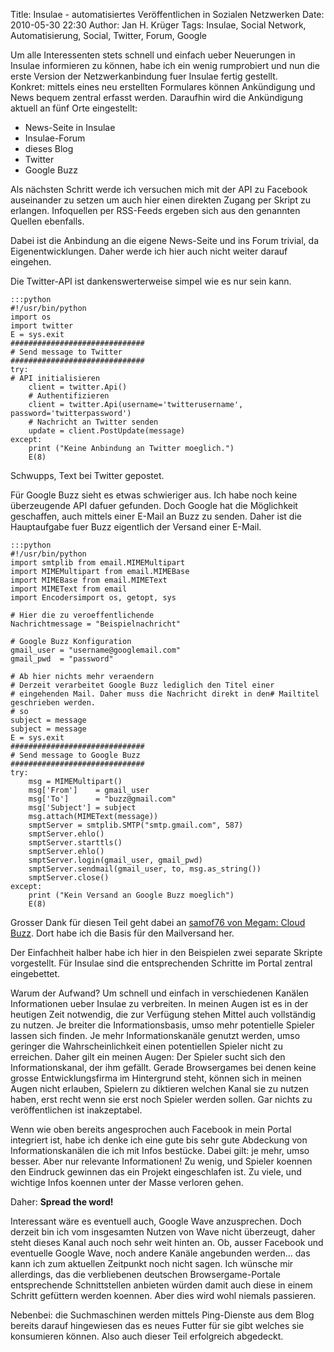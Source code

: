 Title: Insulae - automatisiertes Veröffentlichen in Sozialen Netzwerken
Date: 2010-05-30 22:30
Author: Jan H. Krüger
Tags: Insulae, Social Network, Automatisierung, Social, Twitter, Forum, Google

Um alle Interessenten stets schnell und einfach ueber Neuerungen in
Insulae informieren zu können, habe ich ein wenig rumprobiert und nun
die erste Version der Netzwerkanbindung fuer Insulae fertig gestellt.  
Konkret: mittels eines neu erstellten Formulares können Ankündigung
und News bequem zentral erfasst werden. Daraufhin wird die Ankündigung
aktuell an fünf Orte eingestellt:  

* News-Seite in Insulae
* Insulae-Forum
* dieses Blog
* Twitter
* Google Buzz

Als nächsten Schritt werde ich versuchen mich mit der API zu Facebook
auseinander zu setzen um auch hier einen direkten Zugang per Skript zu
erlangen. Infoquellen per RSS-Feeds ergeben sich aus den genannten
Quellen ebenfalls.  
  
Dabei ist die Anbindung an die eigene News-Seite und ins Forum trivial,
da Eigenentwicklungen. Daher werde ich hier auch nicht weiter darauf
eingehen.  
  
Die Twitter-API ist dankenswerterweise simpel wie es nur sein kann.  

    :::python
    #!/usr/bin/python
    import os
    import twitter
    E = sys.exit
    ##############################
    # Send message to Twitter
    ##############################
    try:
    # API initialisieren
        client = twitter.Api()
        # Authentifizieren
        client = twitter.Api(username='twitterusername', password='twitterpassword')
        # Nachricht an Twitter senden
        update = client.PostUpdate(message)
    except:
        print ("Keine Anbindung an Twitter moeglich.")
        E(8)


Schwupps, Text bei Twitter gepostet.  

Für Google Buzz sieht es etwas schwieriger aus. Ich habe noch keine
überzeugende API dafuer gefunden. Doch Google hat die Möglichkeit
geschaffen, auch mittels einer E-Mail an Buzz zu senden. Daher ist die
Hauptaufgabe fuer Buzz eigentlich der Versand einer E-Mail.  

    :::python
    #!/usr/bin/python
    import smtplib from email.MIMEMultipart 
    import MIMEMultipart from email.MIMEBase 
    import MIMEBase from email.MIMEText 
    import MIMEText from email 
    import Encodersimport os, getopt, sys

    # Hier die zu veroeffentlichende
    Nachrichtmessage = "Beispielnachricht"

    # Google Buzz Konfiguration
    gmail_user = "username@googlemail.com"
    gmail_pwd  = "password"

    # Ab hier nichts mehr veraendern
    # Derzeit verarbeitet Google Buzz lediglich den Titel einer
    # eingehenden Mail. Daher muss die Nachricht direkt in den# Mailtitel geschrieben werden.
    # so 
    subject = message
    subject = message
    E = sys.exit
    ##############################
    # Send message to Google Buzz
    ##############################
    try:    
        msg = MIMEMultipart()    
        msg['From']    = gmail_user    
        msg['To']      = "buzz@gmail.com"    
        msg['Subject'] = subject    
        msg.attach(MIMEText(message))    
        smptServer = smtplib.SMTP("smtp.gmail.com", 587)    
        smptServer.ehlo()    
        smptServer.starttls()    
        smptServer.ehlo()    
        smptServer.login(gmail_user, gmail_pwd)    
        smptServer.sendmail(gmail_user, to, msg.as_string())
        smptServer.close()
    except: 
        print ("Kein Versand an Google Buzz moeglich")     
        E(8)


Grosser Dank für diesen Teil geht dabei an [samof76 von Megam: Cloud
Buzz][1]. Dort habe ich die Basis für den Mailversand her.  
  
Der Einfachheit halber habe ich hier in den Beispielen zwei separate
Skripte vorgestellt. Für Insulae sind die entsprechenden Schritte im
Portal zentral eingebettet.  
  
Warum der Aufwand? Um schnell und einfach in verschiedenen Kanälen
Informationen ueber Insulae zu verbreiten. In meinen Augen ist es in der
heutigen Zeit notwendig, die zur Verfügung stehen Mittel auch
vollständig zu nutzen. Je breiter die Informationsbasis, umso mehr
potentielle Spieler lassen sich finden. Je mehr Informationskanäle
genutzt werden, umso geringer die Wahrscheinlichkeit einen potentiellen
Spieler nicht zu erreichen. Daher gilt ein meinen Augen: Der Spieler
sucht sich den Informationskanal, der ihm gefällt. Gerade Browsergames
bei denen keine grosse Entwicklungsfirma im Hintergrund steht, können
sich in meinen Augen nicht erlauben, Spielern zu diktieren welchen Kanal
sie zu nutzen haben, erst recht wenn sie erst noch Spieler werden
sollen. Gar nichts zu veröffentlichen ist inakzeptabel.  
  
Wenn wie oben bereits angesprochen auch Facebook in mein Portal
integriert ist, habe ich denke ich eine gute bis sehr gute Abdeckung von
Informationskanälen die ich mit Infos bestücke. Dabei gilt: je mehr,
umso besser. Aber nur relevante Informationen! Zu wenig, und Spieler
koennen den Eindruck gewinnen das ein Projekt eingeschlafen ist. Zu
viele, und wichtige Infos koennen unter der Masse verloren gehen.  
  
Daher: __Spread the word!__ 
  
Interessant wäre es eventuell auch, Google Wave anzusprechen. Doch
derzeit bin ich vom insgesamten Nutzen von Wave nicht überzeugt, daher
steht dieses Kanal auch noch sehr weit hinten an. Ob, ausser Facebook
und eventuelle Google Wave, noch andere Kanäle angebunden werden... das
kann ich zum aktuellen Zeitpunkt noch nicht sagen. Ich wünsche mir
allerdings, das die verbliebenen deutschen Browsergame-Portale
entsprechende Schnittstellen anbieten würden damit auch diese in einem
Schritt gefüttern werden koennen. Aber dies wird wohl niemals
passieren.  
  
Nebenbei: die Suchmaschinen werden mittels Ping-Dienste aus dem Blog
bereits darauf hingewiesen das es neues Futter für sie gibt welches sie
konsumieren können. Also auch dieser Teil erfolgreich abgedeckt.

[1]: http://megam.info/2009/10/28/gmail-pytho/
